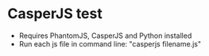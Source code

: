 # CasperJS test

<ul>
	<li>Requires PhantomJS, CasperJS and Python installed</li>
	<li>Run each js file in command line: "casperjs filename.js"</li>
</ul>
